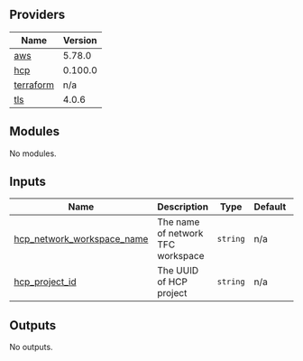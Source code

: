 <!-- BEGIN_TF_DOCS -->
## Providers

| Name | Version |
|------|---------|
| <a name="provider_aws"></a> [aws](#provider\_aws) | 5.78.0 |
| <a name="provider_hcp"></a> [hcp](#provider\_hcp) | 0.100.0 |
| <a name="provider_terraform"></a> [terraform](#provider\_terraform) | n/a |
| <a name="provider_tls"></a> [tls](#provider\_tls) | 4.0.6 |

## Modules

No modules.

## Inputs

| Name | Description | Type | Default | Required |
|------|-------------|------|---------|:--------:|
| <a name="input_hcp_network_workspace_name"></a> [hcp\_network\_workspace\_name](#input\_hcp\_network\_workspace\_name) | The name of network TFC workspace | `string` | n/a | yes |
| <a name="input_hcp_project_id"></a> [hcp\_project\_id](#input\_hcp\_project\_id) | The UUID of HCP project | `string` | n/a | yes |

## Outputs

No outputs.
<!-- END_TF_DOCS -->
